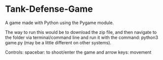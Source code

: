 # Tank-Defense-Game
A game made with Python using the Pygame module.

The way to run this would be to download the zip file, and then navigate to the folder via terminal/command line
and run it with the command: python3 game.py (may be a little different on other systems).

Controls: spacebar: to shoot/enter the game and arrow keys: movement

